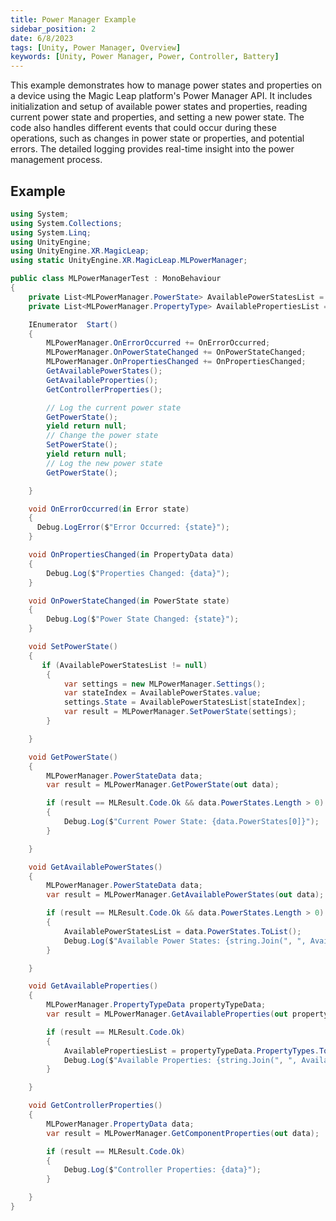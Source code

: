 ```yaml
---
title: Power Manager Example
sidebar_position: 2
date: 6/8/2023
tags: [Unity, Power Manager, Overview]
keywords: [Unity, Power Manager, Power, Controller, Battery]
---
```


This example demonstrates how to manage power states and properties on a device using the Magic Leap platform's Power Manager API. It includes initialization and setup of available power states and properties, reading current power state and properties, and setting a new power state. The code also handles different events that could occur during these operations, such as changes in power state or properties, and potential errors. The detailed logging provides real-time insight into the power management process.

## Example

```csharp
using System;
using System.Collections;
using System.Linq;
using UnityEngine;
using UnityEngine.XR.MagicLeap;
using static UnityEngine.XR.MagicLeap.MLPowerManager;

public class MLPowerManagerTest : MonoBehaviour
{
    private List<MLPowerManager.PowerState> AvailablePowerStatesList = null;
    private List<MLPowerManager.PropertyType> AvailablePropertiesList = null;

    IEnumerator  Start()
    {
        MLPowerManager.OnErrorOccurred += OnErrorOccurred;
        MLPowerManager.OnPowerStateChanged += OnPowerStateChanged;
        MLPowerManager.OnPropertiesChanged += OnPropertiesChanged;
        GetAvailablePowerStates();
        GetAvailableProperties();
        GetControllerProperties();

        // Log the current power state
        GetPowerState();
        yield return null;
        // Change the power state
        SetPowerState();
        yield return null;
        // Log the new power state
        GetPowerState();

    }

    void OnErrorOccurred(in Error state)
    {
      Debug.LogError($"Error Occurred: {state}");
    }

    void OnPropertiesChanged(in PropertyData data)
    {
        Debug.Log($"Properties Changed: {data}");
    }

    void OnPowerStateChanged(in PowerState state)
    {
        Debug.Log($"Power State Changed: {state}");
    }

    void SetPowerState()
    {
       if (AvailablePowerStatesList != null)
        {
            var settings = new MLPowerManager.Settings();
            var stateIndex = AvailablePowerStates.value;
            settings.State = AvailablePowerStatesList[stateIndex];
            var result = MLPowerManager.SetPowerState(settings);
        }

    }

    void GetPowerState()
    {
        MLPowerManager.PowerStateData data;
        var result = MLPowerManager.GetPowerState(out data);

        if (result == MLResult.Code.Ok && data.PowerStates.Length > 0)
        {
            Debug.Log($"Current Power State: {data.PowerStates[0]}");
        }

    }

    void GetAvailablePowerStates()
    {
        MLPowerManager.PowerStateData data;
        var result = MLPowerManager.GetAvailablePowerStates(out data);

        if (result == MLResult.Code.Ok && data.PowerStates.Length > 0)
        {
            AvailablePowerStatesList = data.PowerStates.ToList();
            Debug.Log($"Available Power States: {string.Join(", ", AvailablePowerStatesList)}");
        }

    }

    void GetAvailableProperties()
    {
        MLPowerManager.PropertyTypeData propertyTypeData;
        var result = MLPowerManager.GetAvailableProperties(out propertyTypeData);

        if (result == MLResult.Code.Ok)
        {
            AvailablePropertiesList = propertyTypeData.PropertyTypes.ToList();
            Debug.Log($"Available Properties: {string.Join(", ", AvailablePropertiesList)}");
        }

    }

    void GetControllerProperties()
    {
        MLPowerManager.PropertyData data;
        var result = MLPowerManager.GetComponentProperties(out data);

        if (result == MLResult.Code.Ok)
        {
            Debug.Log($"Controller Properties: {data}");
        }

    }
}
```

